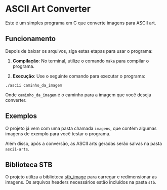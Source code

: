 # ASCII Art Converter

Este é um simples programa em C que converte imagens para ASCII art.

## Funcionamento

Depois de baixar os arquivos, siga estas etapas para usar o programa:

1. **Compilação**: No terminal, utilize o comando `make` para compilar o programa.

2. **Execução**: Use o seguinte comando para executar o programa:

````
./ascii caminho_da_imagem
````

Onde `caminho_da_imagem` é o caminho para a imagem que você deseja converter.

## Exemplos

O projeto já vem com uma pasta chamada `imagens`, que contém algumas imagens de exemplo para você testar o programa.

Além disso, após a conversão, as ASCII arts geradas serão salvas na pasta `ascii-arts`.

## Biblioteca STB

O projeto utiliza a biblioteca [stb_image](https://github.com/nothings/stb) para carregar e redimensionar as imagens. Os arquivos headers necessários estão incluídos na pasta `stb`.

